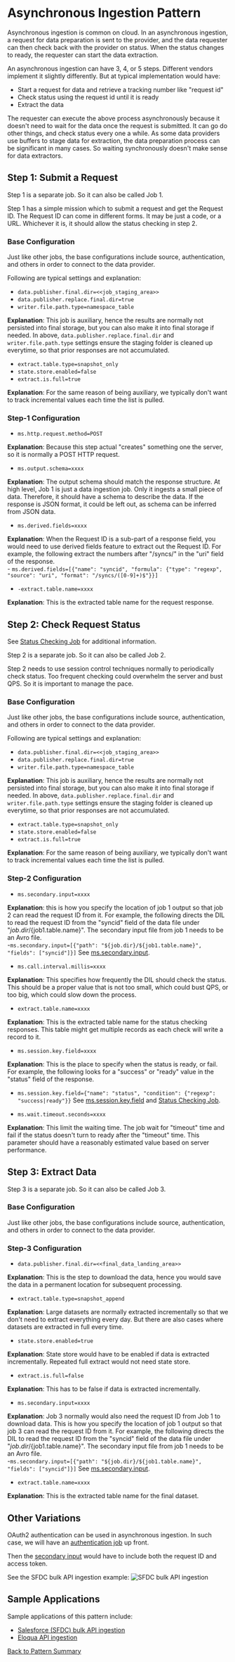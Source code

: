 # Asynchronous Ingestion Pattern

Asynchronous ingestion is common on cloud. In an asynchronous ingestion, a request
for data preparation is sent to the provider, and the data requester
can then check back with the provider on status. When the status changes
to ready, the requester can start the data extraction. 

An asynchronous ingestion can have 3, 4, or 5 steps. Different vendors implement
it slightly differently. But at typical implementation would have:

- Start a request for data and retrieve a tracking number like "request id"
- Check status using the request id until it is ready
- Extract the data 

The requester can execute the above process asynchronously because it doesn't 
need to wait for the data once the request is submitted. It can go do other
things, and check status every one a while. As some data providers use
buffers to stage data for extraction, the data preparation process can be 
significant in many cases. So waiting synchronously doesn't make sense
for data extractors. 

## Step 1: Submit a Request

Step 1 is a separate job. So it can also be called Job 1. 

Step 1 has a simple mission which to submit a request and get the Request ID. The Request
ID can come in different forms. It may be just a code, or a URL. Whichever it is, it should
allow the status checking in step 2.    

### Base Configuration

Just like other jobs, the base configurations include source, 
authentication, and others in order to connect to the data provider.

Following are typical settings and explanation:

- `data.publisher.final.dir=<<job_staging_area>>`
- `data.publisher.replace.final.dir=true`
- `writer.file.path.type=namespace_table`

**Explanation**: This job is auxiliary, hence the results are normally not 
persisted into final storage, but you can also make it into
final storage if needed. In above, `data.publisher.replace.final.dir`
and `writer.file.path.type` settings ensure the staging folder
is cleaned up everytime, so that prior responses are not accumulated.    

- `extract.table.type=snapshot_only`
- `state.store.enabled=false`
- `extract.is.full=true`

**Explanation**: For the same reason of being auxiliary, we typically don't want to track incremental
values each time the list is pulled.

### Step-1 Configuration

- `ms.http.request.method=POST`

**Explanation**:  Because this step actual "creates" something one the server, so it is normally a POST 
HTTP request.  

- `ms.output.schema=xxxx`

**Explanation**: The output schema should match the response structure. At high level, Job 1 is 
just a data ingestion job. Only it ingests a small piece of data. Therefore, it should have 
a schema to describe the data. If the response is JSON format, it could be left out, as schema 
can be inferred from JSON data.  

- `ms.derived.fields=xxxx`

**Explanation**: When the Request ID is a sub-part of a response field, you would need to use derived fields
feature to extract out the Request ID. For example, the following extract the numbers after "/syncs/" in the "uri"
field of the response.  
    - `ms.derived.fields=[{"name": "syncid", "formula": {"type": "regexp", "source": "uri", "format": "/syncs/([0-9]+)$"}}]`

- `-extract.table.name=xxxx`

**Explanation**: This is the extracted table name for the request response.  

## Step 2: Check Request Status

See [Status Checking Job](../how-to/status-check-job.md) for additional information. 

Step 2 is a separate job. So it can also be called Job 2. 

Step 2 needs to use session control techniques normally to periodically check status. Too 
frequent checking could overwhelm the server and bust QPS. So it is important to 
manage the pace.      

### Base Configuration

Just like other jobs, the base configurations include source, 
authentication, and others in order to connect to the data provider.

Following are typical settings and explanation:

- `data.publisher.final.dir=<<job_staging_area>>`
- `data.publisher.replace.final.dir=true`
- `writer.file.path.type=namespace_table`

**Explanation**: This job is auxiliary, hence the results are normally not 
persisted into final storage, but you can also make it into
final storage if needed. In above, `data.publisher.replace.final.dir`
and `writer.file.path.type` settings ensure the staging folder
is cleaned up everytime, so that prior responses are not accumulated.    

- `extract.table.type=snapshot_only`
- `state.store.enabled=false`
- `extract.is.full=true`

**Explanation**: For the same reason of being auxiliary, we typically don't want to track incremental
values each time the list is pulled.

### Step-2 Configuration

- `ms.secondary.input=xxxx`

**Explanation**:  this is how you specify the location of job 1 output so that job 2 can read the request
ID from it. For example, the following directs the DIL to read the request ID from the "syncid" field
of the data file under "${job.dir}/${job1.table.name}". The secondary input file from job 1 needs
to be an Avro file.  
-`ms.secondary.input=[{"path": "${job.dir}/${job1.table.name}", "fields": ["syncid"]}]`
See [ms.secondary.input](../parameters/ms.secondary.input.md).

- `ms.call.interval.millis=xxxx`

**Explanation**: This specifies how frequently the DIL should check the status. This should be a proper value that is 
not too small, which could bust QPS, or too big, which could slow down the process. 

- `extract.table.name=xxxx`

**Explanation**: This is the extracted table name for the status checking responses. This table might get multiple records
as each check will write a record to it. 

- `ms.session.key.field=xxxx`

**Explanation**: This is the place to specify when the status is ready, or fail. For example, 
the following looks for a "success" or "ready" value in the "status" field of the response.  
- `ms.session.key.field={"name": "status", "condition": {"regexp": "success|ready"}}`
See [ms.session.key.field](../parameters/ms.session.key.field.md) and [Status Checking Job](../how-to/status-check-job.md).

- `ms.wait.timeout.seconds=xxxx`
  
**Explanation**: This limit the waiting time. The job wait for "timeout" time and fail if the status doesn't
turn to ready after the "timeout" time. This parameter should have a reasonably estimated value based on server 
performance.

## Step 3: Extract Data

Step 3 is a separate job. So it can also be called Job 3. 

### Base Configuration

Just like other jobs, the base configurations include source, 
authentication, and others in order to connect to the data provider.

### Step-3 Configuration

- `data.publisher.final.dir=<<final_data_landing_area>>`

**Explanation**: This is the step to download the data, hence you would save the data in a 
permanent location for subsequent processing. 

- `extract.table.type=snapshot_append`

**Explanation**: Large datasets are normally extracted incrementally so that we don't need to extract
everything every day. But there are also cases where datasets are extracted in full every time. 

- `state.store.enabled=true`

**Explanation**: State store would have to be enabled if data is extracted incrementally. Repeated full
extract would not need state store.  

- `extract.is.full=false`

**Explanation**: This has to be false if data is extracted incrementally. 

- `ms.secondary.input=xxxx`

**Explanation**:  Job 3 normally would also need the request ID from Job 1 to download data. 
This is how you specify the location of job 1 output so that job 3 can read the request
ID from it. For example, the following directs the DIL to read the request ID from the "syncid" field
of the data file under "${job.dir}/${job1.table.name}". The secondary input file from job 1 needs
to be an Avro file.  
-`ms.secondary.input=[{"path": "${job.dir}/${job1.table.name}", "fields": ["syncid"]}]`
See [ms.secondary.input](../parameters/ms.secondary.input.md).

- `extract.table.name=xxxx`

**Explanation**: This is the extracted table name for the final dataset.

## Other Variations

OAuth2 authentication can be used in asynchronous ingestion. In such case, we will have an [authentication
job](../how-to/authentication-job.md) up front.

Then the [secondary input](../parameters/ms.secondary.input.md) would have to include
both the request ID and access token.

See the SFDC bulk API ingestion example:
![SFDC bulk API ingestion](../images/sfdc-bulk-ingestion.png)

## Sample Applications

Sample applications of this pattern include:
- [Salesforce (SFDC) bulk API ingestion](../sample-configs/sfdc-bulk-api-ingestion.md)
- [Eloqua API ingestion](../sample-configs/eloqua-api-ingestion.md)
  
[Back to Pattern Summary](summary.md)